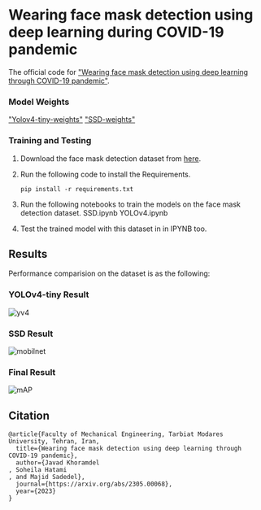 # Wearing face mask detection using deep learning during COVID-19 pandemic
The official code for ["Wearing face mask detection using deep learning through COVID-19 pandemic"](https://arxiv.org/abs/2305.00068).

### Model Weights
["Yolov4-tiny-weights"](https://drive.google.com/file/d/1Aj-zghtgLFFIkx2XTPK_GjrzLnDjIZlL/view?usp=share_link)
["SSD-weights"](https://drive.google.com/file/d/1rEOU81fACnlhbeIHHT23lK439hwkbTFK/view?usp=share_link)

### Training and Testing
1) Download the face mask detection dataset from [here](https://drive.google.com/file/d/1eybS8bQj5kMC73-ibIZJ_3O2IV507iJI/view?usp=share_link).
2) Run the following code to install the Requirements.

    `pip install -r requirements.txt`

3) Run the following notebooks to train the models on the face mask detection dataset.
    SSD.ipynb
    YOLOv4.ipynb
4) Test the trained model with this dataset in in IPYNB too.

## Results
Performance comparision on the dataset is as the following:

### YOLOv4-tiny Result
![yv4](https://github.com/SoheilaHatami/Face-Mask-Detection/assets/74190994/0da43764-9dd0-4150-a4df-033bdbec9148)

### SSD Result
![mobilnet](https://github.com/SoheilaHatami/Face-Mask-Detection/assets/74190994/dafe1d5a-30ff-4470-b0d9-b584b031e813)

### Final Result
![mAP](https://github.com/SoheilaHatami/Face-Mask-Detection/assets/74190994/93107ee7-acaf-4ea3-be21-bfd5ba807409)


## Citation
```
@article{Faculty of Mechanical Engineering, Tarbiat Modares University, Tehran, Iran,
  title={Wearing face mask detection using deep learning through COVID-19 pandemic},
  author={Javad Khoramdel
, Soheila Hatami
, and Majid Sadedel},
  journal={https://arxiv.org/abs/2305.00068},
  year={2023}
}
```
